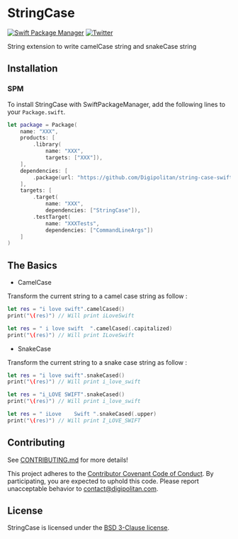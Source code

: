 StringCase
=================================

[![Swift Package Manager](https://rawgit.com/jlyonsmith/artwork/master/SwiftPackageManager/swiftpackagemanager-compatible.svg)](https://swift.org/package-manager/)
[![Twitter](https://img.shields.io/badge/twitter-@Digipolitan-blue.svg?style=flat)](http://twitter.com/Digipolitan)

String extension to write camelCase string and snakeCase string

## Installation

### SPM

To install StringCase with SwiftPackageManager, add the following lines to your `Package.swift`.

```swift
let package = Package(
    name: "XXX",
    products: [
        .library(
            name: "XXX",
            targets: ["XXX"]),
    ],
    dependencies: [
        .package(url: "https://github.com/Digipolitan/string-case-swift.git", .branch("master"))
    ],
    targets: [
        .target(
            name: "XXX",
            dependencies: ["StringCase"]),
        .testTarget(
            name: "XXXTests",
            dependencies: ["CommandLineArgs"])
    ]
)
```

## The Basics

- CamelCase

Transform the current string to a camel case string as follow :

```swift
let res = "i love swift".camelCased()
print("\(res)") // Will print iLoveSwift
```

```swift
let res = " i love swift  ".camelCased(.capitalized)
print("\(res)") // Will print ILoveSwift
```

- SnakeCase

Transform the current string to a snake case string as follow :

```swift
let res = "i love swift".snakeCased()
print("\(res)") // Will print i_love_swift
```

```swift
let res = "i_LOVE SWIFT".snakeCased()
print("\(res)") // Will print i_love_swift
```

```swift
let res = " iLove    Swift ".snakeCased(.upper)
print("\(res)") // Will print I_LOVE_SWIFT
```

## Contributing

See [CONTRIBUTING.md](CONTRIBUTING.md) for more details!

This project adheres to the [Contributor Covenant Code of Conduct](CODE_OF_CONDUCT.md).
By participating, you are expected to uphold this code. Please report
unacceptable behavior to [contact@digipolitan.com](mailto:contact@digipolitan.com).

## License

StringCase is licensed under the [BSD 3-Clause license](LICENSE).
